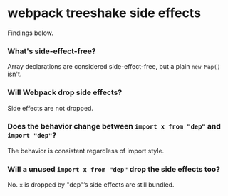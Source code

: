 # webpack treeshake side effects

Findings below.

### What's side-effect-free?

Array declarations are considered side-effect-free, but a plain `new Map()` isn't.

### Will Webpack drop side effects?

Side effects are not dropped.

### Does the behavior change between `import x from "dep"` and `import "dep"`?

The behavior is consistent regardless of import style.

### Will a unused `import x from "dep"` drop the side effects too?

No. `x` is dropped by "dep"’s side effects are still bundled.
